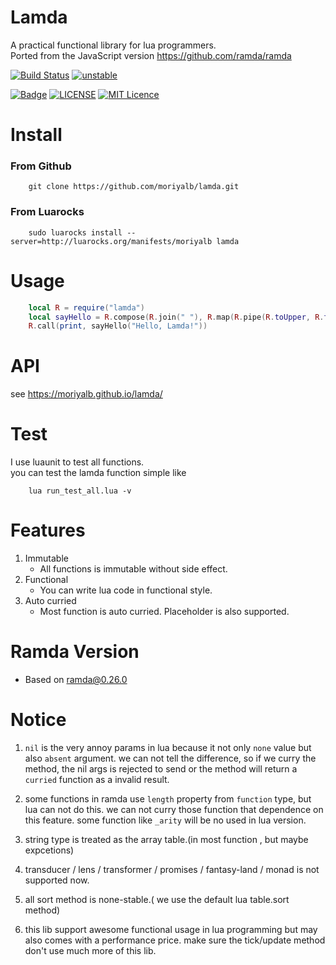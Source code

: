 # Lamda 

A practical functional library for lua programmers.   
Ported from the JavaScript version https://github.com/ramda/ramda

[![Build Status](https://travis-ci.org/moriyalb/lamda.svg?branch=master)](https://travis-ci.org/moriyalb/lamda)
[![unstable](http://badges.github.io/stability-badges/dist/stable.svg)](http://github.com/badges/stability-badges)

[![Badge](https://img.shields.io/badge/link-996.icu-%23FF4D5B.svg?style=flat-square)](https://996.icu/#/en_US)
[![LICENSE](https://img.shields.io/badge/license-Anti%20996-blue.svg?style=flat-square)](https://github.com/996icu/996.ICU/blob/master/LICENSE)
[![MIT Licence](https://badges.frapsoft.com/os/mit/mit.svg?v=103)](https://opensource.org/licenses/mit-license.php)

# Install

### From Github
```
    git clone https://github.com/moriyalb/lamda.git
```

### From Luarocks
```
    sudo luarocks install --server=http://luarocks.org/manifests/moriyalb lamda
```

# Usage

```lua
    local R = require("lamda")
    local sayHello = R.compose(R.join(" "), R.map(R.pipe(R.toUpper, R.trim, R.take(3))), R.split(","))
    R.call(print, sayHello("Hello, Lamda!"))
```

# API

see https://moriyalb.github.io/lamda/

# Test

I use luaunit to test all functions.  
you can test the lamda function simple like
```
    lua run_test_all.lua -v
```

# Features

1. Immutable  
    * All functions is immutable without side effect. 
2. Functional  
    * You can write lua code in functional style. 	
3. Auto curried  
    * Most function is auto curried. Placeholder is also supported.

# Ramda Version

* Based on ramda@0.26.0
	
# Notice

1. `nil` is the very annoy params in lua because it not only `none` value but also `absent` argument. 
	we can not tell the difference, so if we curry the method, the nil args is rejected to send or the method 
 	will return a `curried` function as a invalid result.

2. some functions in ramda use `length` property from `function` type, but lua can not do this. we can not curry
   those function that dependence on this feature.
   some function like `_arity` will be no used in lua version.
 	
3. string type is treated as the array table.(in most function , but maybe expcetions)

4. transducer / lens / transformer / promises / fantasy-land / monad is not supported now.

5. all sort method is none-stable.( we use the default lua table.sort method)

6. this lib support awesome functional usage in lua programming but may also comes with a performance price. 
	make sure the tick/update method don't use much more of this lib.

